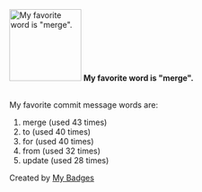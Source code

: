 <img src="https://github.com/my-badges/my-badges/blob/master/src/all-badges/favorite-word/favorite-word.png?raw=true" alt="My favorite word is &quot;merge&quot;." title="My favorite word is &quot;merge&quot;." width="128">
<strong>My favorite word is &quot;merge&quot;.</strong>
<br><br>

My favorite commit message words are:

1. merge (used 43 times)
2. to (used 40 times)
3. for (used 40 times)
4. from (used 32 times)
5. update (used 28 times)


Created by <a href="https://github.com/my-badges/my-badges">My Badges</a>